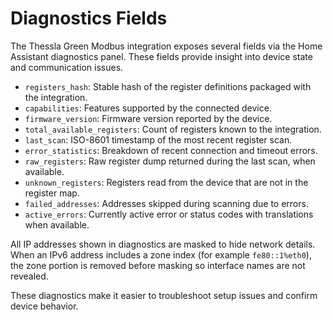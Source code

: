 # Diagnostics Fields

The Thessla Green Modbus integration exposes several fields via the Home Assistant diagnostics panel. These fields provide insight into device state and communication issues.

- `registers_hash`: Stable hash of the register definitions packaged with the integration.
- `capabilities`: Features supported by the connected device.
- `firmware_version`: Firmware version reported by the device.
- `total_available_registers`: Count of registers known to the integration.
- `last_scan`: ISO-8601 timestamp of the most recent register scan.
- `error_statistics`: Breakdown of recent connection and timeout errors.
- `raw_registers`: Raw register dump returned during the last scan, when available.
- `unknown_registers`: Registers read from the device that are not in the register map.
- `failed_addresses`: Addresses skipped during scanning due to errors.
- `active_errors`: Currently active error or status codes with translations when available.

All IP addresses shown in diagnostics are masked to hide network details. When an IPv6
address includes a zone index (for example `fe80::1%eth0`), the zone portion is removed
before masking so interface names are not revealed.

These diagnostics make it easier to troubleshoot setup issues and confirm device behavior.
